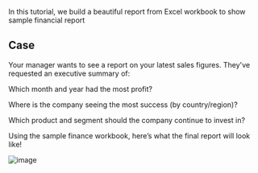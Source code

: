 In this tutorial, we build a beautiful report from Excel workbook to show sample financial report


## Case

Your manager wants to see a report on your latest sales figures. They've requested an executive summary of:

Which month and year had the most profit?

Where is the company seeing the most success (by country/region)?

Which product and segment should the company continue to invest in?


Using the sample finance workbook, here’s what the final report will look like!


![image](https://github.com/user-attachments/assets/a8dbaa37-81a0-4405-af62-13a4272c4891)



